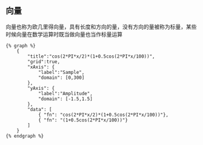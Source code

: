 ## 向量

​	向量也称为欧几里得向量，具有长度和方向的量，没有方向的量被称为标量，某些时候向量在数学运算时既当做向量也当作标量运算

    {% graph %}
        {
            "title":"cos(2*PI*x/2)*(1+0.5cos(2*PI*x/100))",     
            "grid":true,
            "xAxis": {
                "label":"Sample",
                "domain": [0,300]
            },
            "yAxis": {
                "label":"Amplitude",
                "domain": [-1.5,1.5]
            },
            "data": [
                { "fn": "cos(2*PI*x/2)*(1+0.5cos(2*PI*x/100))"},         
                { "fn": "(1+0.5cos(2*PI*x/100))"}
            ]
        }
    {% endgraph %}